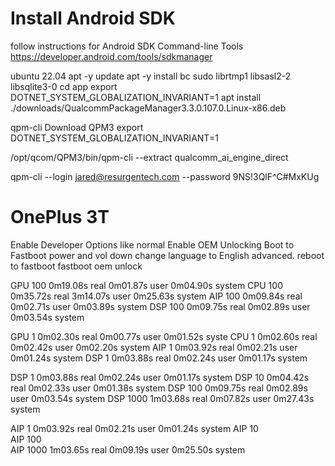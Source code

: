 # Install Android SDK
follow instructions for Android SDK Command-line Tools
https://developer.android.com/tools/sdkmanager


ubuntu 22.04
apt -y update
apt -y install bc sudo librtmp1 libsasl2-2 libsqlite3-0
cd app
export DOTNET_SYSTEM_GLOBALIZATION_INVARIANT=1
apt install ./downloads/QualcommPackageManager3.3.0.107.0.Linux-x86.deb

qpm-cli
Download QPM3
export DOTNET_SYSTEM_GLOBALIZATION_INVARIANT=1

/opt/qcom/QPM3/bin/qpm-cli --extract qualcomm_ai_engine_direct

qpm-cli --login jared@resurgentech.com --password 9NS!3QlF^C#MxKUg

# OnePlus 3T
Enable Developer Options like normal
Enable OEM  Unlocking
Boot to Fastboot power and vol down
change language to English
advanced.
reboot to fastboot
fastboot oem unlock

GPU 100     0m19.08s real     0m01.87s user     0m04.90s system
CPU 100     0m35.72s real     3m14.07s user     0m25.63s system
AIP 100     0m09.84s real     0m02.71s user     0m03.89s system
DSP 100     0m09.75s real     0m02.89s user     0m03.54s system

GPU 1       0m02.30s real     0m00.77s user     0m01.52s syste
CPU 1       0m02.60s real     0m02.42s user     0m02.20s system
AIP 1       0m03.92s real     0m02.21s user     0m01.24s system
DSP 1       0m03.88s real     0m02.24s user     0m01.17s system

DSP 1       0m03.88s real     0m02.24s user     0m01.17s system
DSP 10      0m04.42s real     0m02.33s user     0m01.38s system
DSP 100     0m09.75s real     0m02.89s user     0m03.54s system
DSP 1000    1m03.68s real     0m07.82s user     0m27.43s system

AIP 1       0m03.92s real     0m02.21s user     0m01.24s system
AIP 10      
AIP 100     
AIP 1000    1m03.65s real     0m09.19s user     0m25.50s system
